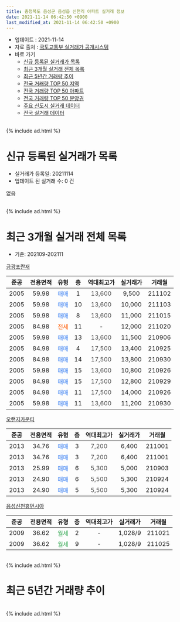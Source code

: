 ```yaml
---
title: 충청북도 음성군 음성읍 신천리 아파트 실거래 정보
date: 2021-11-14 06:42:50 +0900
last_modified_at: 2021-11-14 06:42:50 +0900
---
```


* 업데이트 : 2021-11-14
* 자료 출처 : [국토교통부 실거래가 공개시스템](http://rt.molit.go.kr)
* 바로 가기
    * [신규 등록된 실거래가 목록](#신규-등록된-실거래가-목록)
    * [최근 3개월 실거래 전체 목록](#최근-3개월-실거래-전체-목록)
    * [최근 5년간 거래량 추이](#최근-5년간-거래량-추이)
    * [전국 거래량 TOP 50 지역](https://inasie.github.io/apt-trade-info/최근-3개월-전국에서-가장-거래가-많이-발생한-지역)
    * [전국 거래량 TOP 50 아파트](https://inasie.github.io/apt-trade-info/최근-3개월-전국에서-가장-거래가-많이-발생한-아파트)
    * [전국 거래량 TOP 50 분양권](https://inasie.github.io/apt-trade-info/최근-3개월-전국에서-가장-거래가-많이-발생한-분양권)
    * [주요 신도시 실거래 데이터](https://inasie.github.io/apt-trade-info/주요-신도시)
    * [전국 실거래 데이터](https://inasie.github.io/apt-trade-info/전국)
<br>
{% include ad.html %}
<br>

# 신규 등록된 실거래가 목록
* 실거래가 등록일: 20211114
* 업데이트 된 실거래 수: 0 건

없음

<br>
{% include ad.html %}
<br>

# 최근 3개월 실거래 전체 목록
* 기준: 202109-202111


[금광포란재](https://search.naver.com/search.naver?query=%EC%B6%A9%EC%B2%AD%EB%B6%81%EB%8F%84+%EC%9D%8C%EC%84%B1%EA%B5%B0+%EC%9D%8C%EC%84%B1%EC%9D%8D+%EC%8B%A0%EC%B2%9C%EB%A6%AC+%EA%B8%88%EA%B4%91%ED%8F%AC%EB%9E%80%EC%9E%AC)

|준공|전용면적|유형|층|역대최고가|실거래가|거래월|
|:---:|:---:|:---:|:---:|:---:|:---:|:---:|
|2005|59.98|<span style="color:#4285f3">매매</span>|1|<span style="color:#444444">13,600</span>|9,500|211102|
|2005|59.98|<span style="color:#4285f3">매매</span>|10|<span style="color:#444444">13,600</span>|10,000|211103|
|2005|59.98|<span style="color:#4285f3">매매</span>|8|<span style="color:#444444">13,600</span>|11,000|211015|
|2005|84.98|<span style="color:#ff5a00">전세</span>|11|<span style="color:#444444">-</span>|12,000|211020|
|2005|59.98|<span style="color:#4285f3">매매</span>|13|<span style="color:#444444">13,600</span>|11,500|210906|
|2005|84.98|<span style="color:#4285f3">매매</span>|4|<span style="color:#444444">17,500</span>|13,400|210925|
|2005|84.98|<span style="color:#4285f3">매매</span>|14|<span style="color:#444444">17,500</span>|13,800|210930|
|2005|59.98|<span style="color:#4285f3">매매</span>|15|<span style="color:#444444">13,600</span>|10,800|210926|
|2005|84.98|<span style="color:#4285f3">매매</span>|15|<span style="color:#444444">17,500</span>|12,800|210929|
|2005|84.98|<span style="color:#4285f3">매매</span>|11|<span style="color:#444444">17,500</span>|14,000|210926|
|2005|59.98|<span style="color:#4285f3">매매</span>|11|<span style="color:#444444">13,600</span>|11,200|210930|

[오랜지카운티](https://search.naver.com/search.naver?query=%EC%B6%A9%EC%B2%AD%EB%B6%81%EB%8F%84+%EC%9D%8C%EC%84%B1%EA%B5%B0+%EC%9D%8C%EC%84%B1%EC%9D%8D+%EC%8B%A0%EC%B2%9C%EB%A6%AC+%EC%98%A4%EB%9E%9C%EC%A7%80%EC%B9%B4%EC%9A%B4%ED%8B%B0)

|준공|전용면적|유형|층|역대최고가|실거래가|거래월|
|:---:|:---:|:---:|:---:|:---:|:---:|:---:|
|2013|34.76|<span style="color:#4285f3">매매</span>|3|<span style="color:#444444">7,200</span>|6,400|211001|
|2013|34.76|<span style="color:#4285f3">매매</span>|3|<span style="color:#444444">7,200</span>|6,400|211001|
|2013|25.99|<span style="color:#4285f3">매매</span>|6|<span style="color:#444444">5,300</span>|5,000|210903|
|2013|24.90|<span style="color:#4285f3">매매</span>|6|<span style="color:#444444">5,500</span>|5,300|210924|
|2013|24.90|<span style="color:#4285f3">매매</span>|5|<span style="color:#444444">5,500</span>|5,300|210924|

[음성신천휴먼시아](https://search.naver.com/search.naver?query=%EC%B6%A9%EC%B2%AD%EB%B6%81%EB%8F%84+%EC%9D%8C%EC%84%B1%EA%B5%B0+%EC%9D%8C%EC%84%B1%EC%9D%8D+%EC%8B%A0%EC%B2%9C%EB%A6%AC+%EC%9D%8C%EC%84%B1%EC%8B%A0%EC%B2%9C%ED%9C%B4%EB%A8%BC%EC%8B%9C%EC%95%84)

|준공|전용면적|유형|층|역대최고가|실거래가|거래월|
|:---:|:---:|:---:|:---:|:---:|:---:|:---:|
|2009|36.62|<span style="color:#34a853">월세</span>|2|<span style="color:#444444">-</span>|1,028/9|211021|
|2009|36.62|<span style="color:#34a853">월세</span>|9|<span style="color:#444444">-</span>|1,028/9|211025|


<br>
{% include ad.html %}
<br>

# 최근 5년간 거래량 추이


<div style="width:100%;">
    <canvas id="deal_progress" height="200"></canvas>
</div>

<script>
new Chart(document.getElementById("deal_progress"), {
    type: 'line',
    data: {
        labels: ['201611','201612','201701','201702','201703','201704','201705','201706','201707','201708','201709','201710','201711','201712','201801','201802','201803','201804','201805','201806','201807','201808','201809','201810','201811','201812','201901','201902','201903','201904','201905','201906','201907','201908','201909','201910','201911','201912','202001','202002','202003','202004','202005','202006','202007','202008','202009','202010','202011','202012','202101','202102','202103','202104','202105','202106','202107','202108','202109','202110','202111'],
        datasets: [{
            label: '매매',
            pointRadius: 1,
            data: [8, 2, 3, 6, 9, 5, 2, 1, 11, 2, 8, 7, 6, 4, 0, 5, 3, 2, 3, 7, 0, 5, 5, 4, 6, 1, 5, 0, 6, 1, 3, 4, 1, 4, 5, 8, 1, 1, 5, 6, 3, 3, 5, 2, 5, 9, 5, 2, 6, 7, 7, 6, 11, 16, 15, 6, 8, 9, 10, 3, 2],
            borderColor: "rgba(255, 201, 14, 1)",
            backgroundColor: "rgba(255, 201, 14, 0.5)",
            fill: false,
            lineTension: 0
        },{
            label: '전월세',
            pointRadius: 1,
            data: [4, 3, 5, 5, 4, 4, 4, 3, 2, 3, 6, 5, 5, 1, 7, 5, 4, 7, 1, 7, 5, 5, 2, 0, 4, 3, 3, 6, 3, 6, 0, 2, 4, 3, 1, 1, 3, 2, 3, 1, 5, 2, 3, 7, 2, 0, 2, 2, 4, 2, 3, 1, 3, 6, 5, 0, 3, 2, 0, 3, 0],
            borderColor: "rgba(0, 141, 185, 1)",
            backgroundColor: "rgba(0, 141, 185, 0.5)",
            fill: false,
            lineTension: 0
        }
        ]
    },
    options: {
        responsive: true,
        title: {
            display: false
        },
        tooltips: {
            mode: 'index',
            intersect: false
        },
        hover: {
            mode: 'nearest',
            intersect: true
        },
        scales: {
            xAxes: [{
                display: true,
                scaleLabel: {
                    display: true,
                    labelString: '년/월'
                }
            }],
            yAxes: [{
                display: true,
                ticks: {
                    suggestedMin: 0,
                },
                scaleLabel: {
                    display: true,
                    labelString: '실거래 수'
                }
            }]
        }
    }
});

</script>


<br>
{% include ad.html %}
<br>

